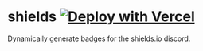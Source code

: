 # shields [![Deploy with Vercel](https://vercel.com/button)](https://vercel.com/new/clone?repository-url=https%3A%2F%2Fgithub.com%2FsonyakunYT%2Fshields)
Dynamically generate badges for the shields.io discord.
